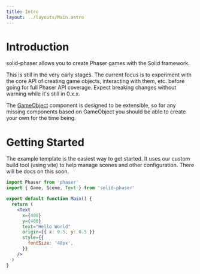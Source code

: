 ```yaml
---
title: Intro
layout: ../layouts/Main.astro
---
```


# Introduction

solid-phaser allows you to create Phaser games with the Solid framework.

This is still in the very early stages. The current focus is to experiment with the core API of creating game objects, interacting with them, etc. before going for full Phaser API coverage. Expect breaking changes without warning while it's still in 0.x.x.

The [GameObject](/components/game-object) component is designed to be extensible, so for any missing components based on GameObject you should be able to create your own for the time being.

# Getting Started

The example template is the easiest way to get started. It uses our custom build tool (using vite) to help manage scenes and other configuration. There will be docs on this soon.

```jsx codesandbox=solid-phaser
import Phaser from 'phaser'
import { Game, Scene, Text } from 'solid-phaser'

export default function Main() {
  return (
    <Text
      x={400}
      y={400}
      text="Hello World"
      origin={{ x: 0.5, y: 0.5 }}
      style={{
        fontSize: '48px',
      }}
    />
  )
}
```
